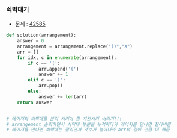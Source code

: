 ### 쇠막대기

- 문제 : [42585](https://programmers.co.kr/learn/courses/30/lessons/42585)

```python
def solution(arrangement):
    answer = 0
    arrangement = arrangement.replace("()","X")
    arr = []
    for idx, c in enumerate(arrangement):
        if c == '(':
            arr.append('(')
            answer += 1
        elif c == ')':
            arr.pop()
        else:
            answer += len(arr)
    return answer


# 레이저와 쇠막대를 분리 시켜야 함 치완시켜 버리기!!!
# arrangement 순회하면서 쇠막대 부분을 누적하다가 레이저를 만나면 잘라버림
# 레이저를 만나면 쇠막대는 잘리면서 갯수가 늘어나까 arr의 길이 만큼 더 해줌

```

